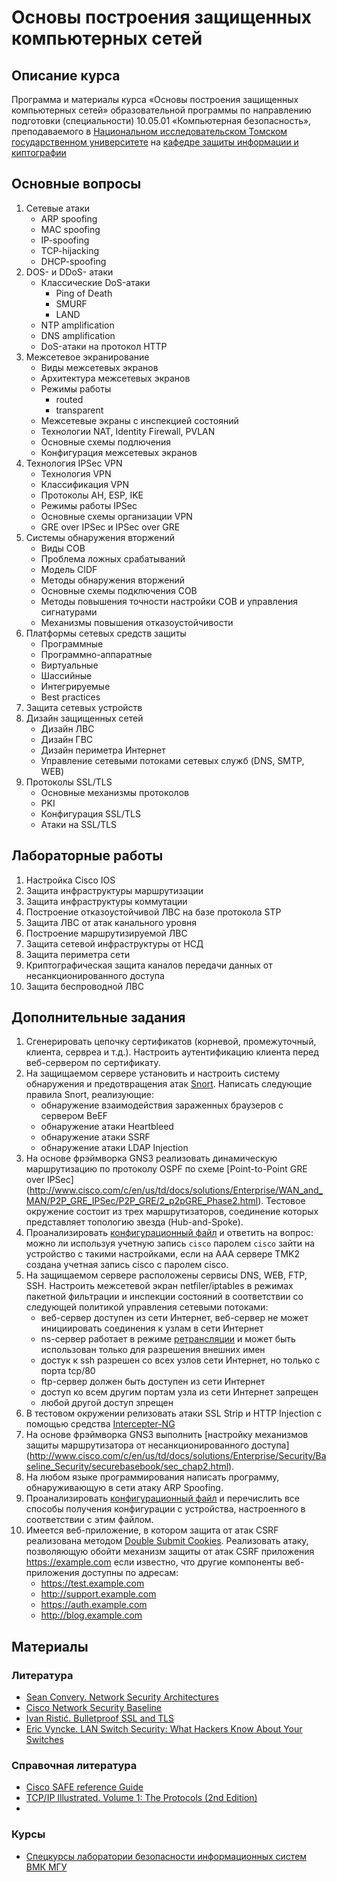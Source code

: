 # Основы построения защищенных компьютерных сетей

## Описание курса

Программа и материалы курса «Основы построения защищенных компьютерных сетей»
образовательной программы по направлению подготовки (специальности)
10.05.01 «Компьютерная безопасность», преподаваемого в [Национальном исследовательском Томском государственном университете](http://www.tsu.ru) на [кафедре защиты информации и киптографии](http://isc.tsu.ru)

## Основные вопросы

1. Сетевые атаки
    * ARP spoofing
    * MAC spoofing
    * IP-spoofing
    * TCP-hijacking
    * DHCP-spoofing
2. DOS- и DDoS- атаки
    * Классические DoS-атаки
      * Ping of Death
      * SMURF
      * LAND
    * NTP amplification
    * DNS amplification
    * DoS-атаки на протокол HTTP
3. Межсетевое экранирование
    * Виды межсетевых экранов
    * Архитектура межсетевых экранов
    * Режимы работы
      * routed
      * transparent
    * Межсетевые экраны с инспекцией состояний
    * Технологии NAT, Identity Firewall, PVLAN
    * Основные схемы подлючения
    * Конфигурация межсетевых экранов
4. Технология IPSec VPN
    * Технология VPN
    * Классификация VPN
    * Протоколы AH, ESP, IKE
    * Режимы работы IPSec
    * Основные схемы организации VPN
    * GRE over IPSec и IPSec over GRE
5. Системы обнаружения вторжений
    * Виды СОВ
    * Проблема ложных срабатываний
    * Модель CIDF 
    * Методы обнаружения вторжений
    * Основные схемы подключения СОВ
    * Методы повышения точности настройки СОВ и управления сигнатурами
    * Механизмы повышения отказоустойчивости
6. Платформы сетевых средств защиты
    * Программные
    * Программно-аппаратные
    * Виртуальные 
    * Шассийные
    * Интегрируемые
    * Best practices
7. Защита сетевых устройств 
8. Дизайн защищенных сетей
    * Дизайн ЛВС
    * Дизайн ГВС
    * Дизайн периметра Интернет
    * Управление сетевыми потоками сетевых служб (DNS, SMTP, WEB)
9. Протоколы SSL/TLS
    * Основные механизмы протоколов
    * PKI
    * Конфигурация SSL/TLS
    * Атаки на SSL/TLS
    
## Лабораторные работы

1. Настройка Cisco IOS
2. Защита инфраструктуры маршрутизации
3. Защита инфраструктуры коммутации
4. Построение отказоустойчивой ЛВС на базе протокола STP
5. Защита ЛВС от атак канального уровня
6. Построение маршрутизируемой ЛВС
7. Защита сетевой инфраструктуры от НСД
8. Защита периметра сети
9. Криптографическая защита каналов передачи данных от несанкционированного доступа
10. Защита беспроводной ЛВС

## Дополнительные задания
1. Сгенерировать цепочку сертификатов (корневой, промежуточный, клиента, сервреа и т.д.). Настроить аутентификацию клиента перед веб-сервером по сертификату.
2. На защищаемом сервере установить и настроить систему обнаружения и предотвращения атак [Snort](https://www.snort.org/). Написать следующие правила Snort, реализующие:
      * обнаружение взаимодействия зараженных браузеров с сервером BeEF
      * обнаружение атаки Heartbleed
      * обнаружение атаки SSRF
      * обнаружение атаки LDAP Injection 
3. На основе фрэймворка GNS3 реализовать динамическую маршрутизацию по протоколу OSPF по схеме [Point-to-Point GRE over IPSec] (http://www.cisco.com/c/en/us/td/docs/solutions/Enterprise/WAN_and_MAN/P2P_GRE_IPSec/P2P_GRE/2_p2pGRE_Phase2.html). Тестовое окружение состоит из трех маршрутизаторов, соединение которых представляет топологию звезда (Hub-and-Spoke). 
4. Проанализировать [конфигурационный файл](config1.conf) и ответить на вопрос: можно ли используя учетную запись `cisco` паролем `cisco`
зайти на устройство с такими настройками, если на AAA сервере TMK2 создана учетная запись cisco с паролем cisco.
5. На защищаемом сервере расположены сервисы DNS, WEB, FTP, SSH. Настроить межсетевой экран netfiler/iptables в режимах пакетной фильтрации и инспекции состояний в соответствии со следующей политикой управления сетевыми потоками:
      * веб-сервер доступен из сети Интернет, веб-сервер не может инициировать соединения к узлам в сети Интернет
      * ns-сервер работает в режиме [ретрансляции](http://www.tldp.org/HOWTO/DNS-HOWTO-4.html) и может быть использован только для разрешения внешних имен
      * достук к ssh разрешен со всех узлов сети Интернет, но только с порта tcp/80
      * ftp-сервер должен быть доступен из сети Интернет
      * доступ ко всем другим портам узла из сети Интернет запрещен
      * любой другой доступ зпрещен
6. В тестовом окружении релизовать атаки SSL Strip и HTTP Injection с помощью средства [Intercepter-NG](http://sniff.su/)
7. На основе фрэймворка GNS3 выполнить [настройку механизмов защиты маршрутизатора от несанкционированного доступа] (http://www.cisco.com/c/en/us/td/docs/solutions/Enterprise/Security/Baseline_Security/securebasebook/sec_chap2.html). 
8. На любом языке программирования написать программу, обнаруживающую в сети атаку ARP Spoofing.
9. Проанализировать [конфигурационный файл](config2.conf) и перечислить все способы получения конфигурации с устройства, настроенного в соответствии с этим файлом.
10. Имеется веб-приложение, в котором защита от атак CSRF реализована методом [Double Submit Cookies](https://www.owasp.org/index.php/Cross-Site_Request_Forgery_(CSRF)_Prevention_Cheat_Sheet). Реализовать атаку, позволяющую обойти механизм защиты от атак CSRF приложения https://example.com если известно, что другие компоненты веб-приложения доступны по адресам:
      * https://test.example.com
      * http://support.example.com
      * https://auth.example.com
      * http://blog.example.com


## Материалы

### Литература
* [Sean Convery. Network Security Architectures](http://www.amazon.com/Network-Security-Architectures-Networking-Technology/dp/158714297X)
* [Cisco Network Security Baseline](http://www.cisco.com/c/en/us/td/docs/solutions/Enterprise/Security/Baseline_Security/securebasebook.html)
* [Ivan Ristić. Bulletproof SSL and TLS](https://www.feistyduck.com/books/bulletproof-ssl-and-tls/)
* [Eric Vyncke. LAN Switch Security: What Hackers Know About Your Switches](http://www.amazon.com/LAN-Switch-Security-Hackers-Switches/dp/1587052563)

### Справочная литература
* [Cisco SAFE reference Guide](http://www.cisco.com/c/en/us/td/docs/solutions/Enterprise/Security/SAFE_RG/SAFE_rg.html)
* [TCP/IP Illustrated. Volume 1: The Protocols (2nd Edition)](http://www.amazon.com/gp/product/0321336313/)
* 
### Курсы
* [Спецкурсы лаборатории безопасности информационных систем ВМК МГУ](http://course.secsem.ru/lections)
